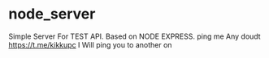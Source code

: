 # node_server

Simple Server For TEST API.
Based on NODE EXPRESS.
ping me Any doudt https://t.me/kikkupc I Will ping you to another on
